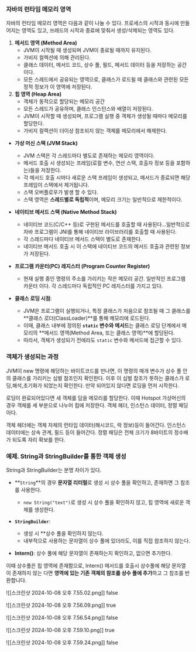 
### 자바의 런타임 메모리 영역

자바의 런타임 메모리 영역은 다음과 같이 나눌 수 있다.
프로세스의 시작과 동시에 만들어지는 영역도 있고, 쓰레드의 시작과 종료에 맞춰서 생성/삭제되는 영역도 있다. 
1. **메서드 영역 (Method Area)**
    - JVM이 시작될 때 생성되며 JVM이 종료될 때까지 유지된다.
    - 가비지 컬렉션에 의해 관리된다.
    - 클래스 데이터, 메서드 코드, 상수 풀, 필드, 메서드 데이터 등을 저장하는 공간이다. 
    - 모든 스레드에서 공유되는 영역으로, 클래스가 로드될 때 클래스와 관련된 모든 정적 정보가 이 영역에 저장된다.
2. **힙 영역 (Heap Area)**
	- 객체가 동적으로 할당되는 메모리 공간 
	- 모든 스레드가 공유하며, 클래스 인스턴스와 배열이 저장된다.
    - JVM이 시작할 때 생성되며, 프로그램 실행 중 객체가 생성될 때마다 메모리를 할당한다.
    - 가비지 컬렉션이 더이상 참조되지 않는 객체를 메모리에서 해제한다.
- **가상 머신 스택 (JVM Stack)**
    - JVM 스택은 각 스레드마다 별도로 존재하는 메모리 영역이다.
    -  메서드 호출 시 생성되는 프레임(로컬 변수, 연산 스택, 호출자 정보 등을 포함하는)들을 저장한다.
    - 각 메서드 호출 시마다 새로운 스택 프레임이 생성되고, 메서드가 종료되면 해당 프레임이 스택에서 제거됩니다.
    - 스택 오버플로우가 발생 할 수 있다.
    - 스택 영역은 **스레드별로 독립적**이며, 메모리 크기는 일반적으로 제한적이다.
- **네이티브 메서드 스택 (Native Method Stack)**
    - 네이티브 코드(C/C++ 등)로 구현된 메서드를 호출할 때 사용된다...일반적으로 자바 프로그램이 JNI를 통해 네이티브 라이브러리를 호출할 때 사용된다.
    - 각 스레드마다 네이티브 메서드 스택이 별도로 존재한다.
    - 네이티브 메서드 호출 시 이 스택에 네이티브 코드의 메서드 호출과 관련된 정보가 저장된다.
- **프로그램 카운터(PC) 레지스터 (Program Counter Register)**
    - 현재 실행 중인 명령의 주소를 가리키는 작은 메모리 공간. 일반적인 프로그램 카운터 이다. 각 스레드마다 독립적인 PC 레지스터를 가지고 있다.


- **클래스 로딩 시점**:
    - JVM은 프로그램이 실행되거나, 특정 클래스가 처음으로 참조될 때 그 클래스를 **클래스 로더(ClassLoader)**를 통해 메모리에 로드된다.
    - 이때, 클래스 내부에 정의된 **`static` 변수와 메서드**는 클래스 로딩 단계에서 메모리의 **메서드 영역(Method Area, 또는 클래스 영역)**에 할당된다.
    - 따라서, 객체가 생성되기 전에라도 `static` 변수와 메서드에 접근할 수 있다.


### 객체가 생성되는 과정

JVM이 new 명령에 해당하는 바이트코드를 만나면, 이 명령의 매개 변수가 상수 풀 안의 클래스를 가리키는 심벌 참조인지 확인한다. 이후 이 심벌 참조가 뜻하는 클래스가 로딩,해석,초기화가 되었는지 확인한다.
만약 되어있지 않다면 로딩을 먼저 시작한다.

로딩이 완료되어있다면 새 객체를 담을 메모리를 할당한다.
이때 Hotspot 가상머신의 경우 객체를 세 부분으로 나누어 힙에 저장한다.
객체 헤더, 인스턴스 데이터, 정렬 패딩이다.

객체 헤더에는 객체 자체의 런타임 데이터(해시코드, 락 정보)등이 들어간다.
인스턴스 데이터에는 상속 관계, 필드 등이 들어간다.
정렬 패딩은 전체 크기가 8바이트의 정수배가 되도록 자리 확보를 한다.


### 예제. String과 StringBuilder를 통한 객체 생성


String과 StringBuilder는 분명 차이가 있다.
- **`String`**의 경우 **문자열 리터럴**로 생성 시 상수 풀을 확인하고, 존재하면 그 참조를 사용한다.
    - `new String("text")`로 생성 시 상수 풀을 확인하지 않고, 힙 영역에 새로운 객체를 생성한다.
    
- **`StringBuilder`**:
    - 생성 시 **상수 풀을 확인하지 않는다.
    - 내부적으로 사용하는 문자열이 상수 풀에 있더라도, 이를 직접 참조하지 않는다.
- **Intern()**:  상수 풀에 해당 문자열이 존재하는지 확인하고, 없으면 추가한다.


이때 상수풀은 힙 영역에 존재함으로, Intern() 메서드를 호출시 상수풀에 해당 문자열이 존재하지 않는 다면 **영역에 있는 기존 객체의 참조를 상수 풀에 추가**하고 그 참조를 반환합니다.

![[스크린샷 2024-10-08 오후 7.55.02.png]]
false

![[스크린샷 2024-10-08 오후 7.56.09.png]]
true

![[스크린샷 2024-10-08 오후 7.56.54.png]]
false

![[스크린샷 2024-10-08 오후 7.59.10.png]]
true

![[스크린샷 2024-10-08 오후 7.59.24.png]]
false